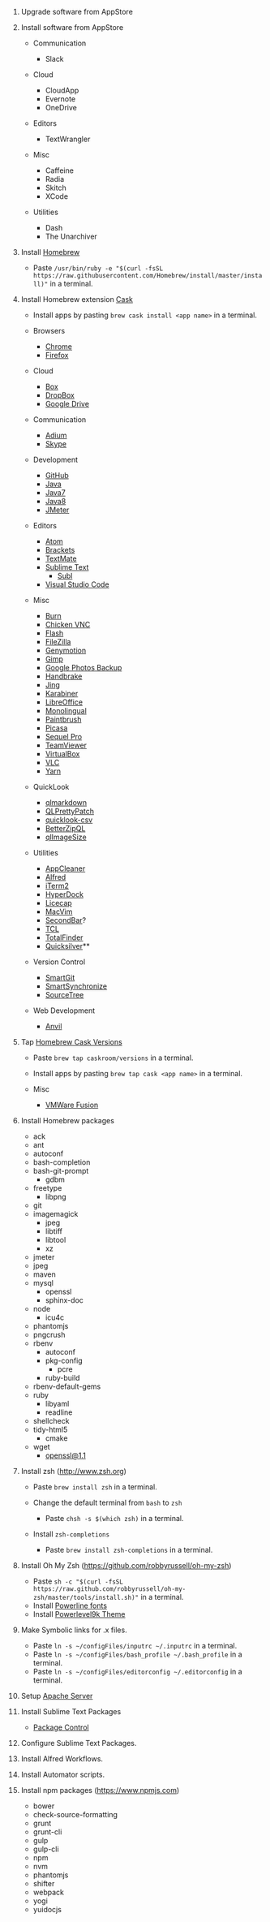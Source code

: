 1. Upgrade software from AppStore
2. Install software from AppStore
	* Communication
		- Slack

	* Cloud
		- CloudApp
		- Evernote
		- OneDrive

	* Editors
		- TextWrangler

	* Misc
		- Caffeine
		- Radia
		- Skitch
		- XCode

	* Utilities
		- Dash
		- The Unarchiver

3. Install [Homebrew](http://brew.sh)
	* Paste `/usr/bin/ruby -e "$(curl -fsSL https://raw.githubusercontent.com/Homebrew/install/master/install)"` in a terminal.

4. Install Homebrew extension [Cask](https://github.com/caskroom/homebrew-cask)
	* Install apps by pasting `brew cask install <app name>` in a terminal.

	* Browsers
		- [Chrome](https://www.google.com/chrome)
		- [Firefox](https://www.mozilla.org)

	* Cloud
		- [Box](https://www.box.com)
		- [DropBox](https://www.dropbox.com)
		- [Google Drive](https://www.google.com/drive)

	* Communication
		- [Adium](https://adium.im)
		- [Skype](http://www.skype.com)

	* Development
		- [GitHub](https://desktop.github.com)
		- [Java](http://www.oracle.com/technetwork/java/javase/downloads/index.html)
		- [Java7](http://www.oracle.com/technetwork/java/javase/downloads/index.html)
		- [Java8](http://www.oracle.com/technetwork/java/javase/downloads/index.html)
		- [JMeter](http://jmeter.apache.org)

	* Editors
		- [Atom](https://github.com/atom/atom)
		- [Brackets](http://brackets.io)
		- [TextMate](https://macromates.com)
		- [Sublime Text](https://www.sublimetext.com)
			+ [Subl](https://github.com/dhoulb/subl)
		- [Visual Studio Code](https://code.visualstudio.com)

	* Misc
		- [Burn](http://burn-osx.sourceforge.net)
		- [Chicken VNC](http://chicken.sourceforge.net)
		- [Flash](http://www.adobe.com/products/flashruntimes.html)
		- [FileZilla](https://filezilla-project.org)
		- [Genymotion](https://www.genymotion.com)
		- [Gimp](https://www.gimp.org)
		- [Google Photos Backup](https://photos.google.com)
		- [Handbrake](https://handbrake.fr)
		- [Jing](https://www.techsmith.com/jing.html)
		- [Karabiner](https://pqrs.org/osx/karabiner)
		- [LibreOffice](https://www.libreoffice.org/download/libreoffice-fresh)
		- [Monolingual](https://ingmarstein.github.io/Monolingual)
		- [Paintbrush](http://paintbrush.sourceforge.net)
		- [Picasa](https://picasa.google.com)
		- [Sequel Pro](http://www.sequelpro.com)
		- [TeamViewer](http://www.teamviewer.com)
		- [VirtualBox](https://www.virtualbox.org)
		- [VLC](http://www.videolan.org)
		- [Yarn](https://yarnpkg.com)

	* QuickLook
		- [qlmarkdown](https://github.com/toland/qlmarkdown)
		- [QLPrettyPatch](https://github.com/atnan/QLPrettyPatch)
		- [quicklook-csv](https://github.com/p2/quicklook-csv)
		- [BetterZipQL](https://macitbetter.com/BetterZip-Quick-Look-Generator)
		- [qlImageSize](https://github.com/Nyx0uf/qlImageSize)

	* Utilities
		- [AppCleaner](https://freemacsoft.net/appcleaner)
		- [Alfred](https://www.alfredapp.com)
		- [iTerm2](https://www.iterm2.com)
		- [HyperDock](https://bahoom.com/hyperdock)
		- [Licecap](http://www.cockos.com/licecap)
		- [MacVim](https://github.com/macvim-dev/macvim)
		- [SecondBar](http://blog.boastr.net/?p=3)?
		- [TCL](https://tcl.tk)
		- [TotalFinder](http://totalfinder.binaryage.com)
		- [Quicksilver](https://qsapp.com)**

	* Version Control
		- [SmartGit](http://www.syntevo.com/smartgit)
		- [SmartSynchronize](http://www.syntevo.com/smartsynchronize)
		- [SourceTree](https://www.sourcetreeapp.com)

	* Web Development
		- [Anvil](http://anvilformac.com)

5. Tap [Homebrew Cask Versions](https://github.com/caskroom/homebrew-versions)
	* Paste `brew tap caskroom/versions` in a terminal.
	* Install apps by pasting `brew tap cask <app name>` in a terminal.

	* Misc
		- [VMWare Fusion](https://www.vmware.com/products/fusion)

6. Install Homebrew packages
	* ack
	* ant
	* autoconf
	* bash-completion
	* bash-git-prompt
		- gdbm
	* freetype
		- libpng
	* git
	* imagemagick
		- jpeg
		- libtiff
		- libtool
		- xz
	* jmeter
	* jpeg
	* maven
	* mysql
		- openssl
		- sphinx-doc
	* node
		- icu4c
	* phantomjs
	* pngcrush
	* rbenv
		- autoconf
		- pkg-config
			+ pcre
		- ruby-build
	* rbenv-default-gems
	* ruby
		- libyaml
		- readline
	* shellcheck
	* tidy-html5
		- cmake
	* wget
		- openssl@1.1

7. Install zsh (http://www.zsh.org)
	* Paste `brew install zsh` in a terminal.
	* Change the default terminal from `bash` to `zsh`
		- Paste `chsh -s $(which zsh)` in a terminal.

	* Install `zsh-completions`
		- Paste `brew install zsh-completions` in a terminal.

8. Install Oh My Zsh (https://github.com/robbyrussell/oh-my-zsh)
	* Paste `sh -c "$(curl -fsSL https://raw.github.com/robbyrussell/oh-my-zsh/master/tools/install.sh)"` in a terminal.
	* Install [Powerline fonts](https://github.com/powerline/fonts)
	* Install [Powerlevel9k Theme](https://github.com/bhilburn/powerlevel9k)

9. Make Symbolic links for .x files.
	* Paste `ln -s ~/configFiles/inputrc ~/.inputrc` in a terminal.
	* Paste `ln -s ~/configFiles/bash_profile ~/.bash_profile` in a terminal.
	* Paste `ln -s ~/configFiles/editorconfig ~/.editorconfig` in a terminal.

10. Setup [Apache Server](http://coolestguidesontheplanet.com/get-apache-mysql-php-and-phpmyadmin-working-on-osx-10-11-el-capitan)

11. Install Sublime Text Packages
	* [Package Control](https://packagecontrol.io)

12. Configure Sublime Text Packages.

13. Install Alfred Workflows.

14. Install Automator scripts.

15. Install npm packages (https://www.npmjs.com)
	* bower
	* check-source-formatting
	* grunt
	* grunt-cli
	* gulp
	* gulp-cli
	* npm
	* nvm
	* phantomjs
	* shifter
	* webpack
	* yogi
	* yuidocjs
